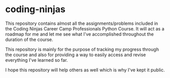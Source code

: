 # coding-ninjas
This repository contains almost all the assignments/problems included in the Coding Ninjas Career Camp Professionals Python Course.
It will act as a roadmap for me and let me see what I've accomplished throughout the duration of the course.

This repository is mainly for the purpose of tracking my progress through the course and also 
for providing a way to easily access and revise everything I've learned so far.

I hope this repository will help others as well which is why I've kept it public. 
